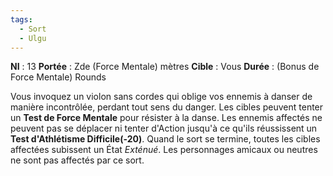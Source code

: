```yaml
---
tags:
  - Sort
  - Ulgu
---
```

**NI** : 13
**Portée** : Zde (Force Mentale) mètres
**Cible** : Vous
**Durée** : (Bonus de Force Mentale) Rounds

Vous invoquez un violon sans cordes qui oblige vos ennemis à danser de manière incontrôlée, perdant tout sens du danger. Les cibles peuvent tenter un **Test de Force Mentale** pour résister à la danse. Les ennemis affectés ne peuvent pas se déplacer ni tenter d'Action jusqu'à ce qu'ils réussissent un **Test d'Athlétisme Difficile(-20)**. Quand le sort se termine, toutes les cibles affectées subissent un État *Exténué*. Les personnages amicaux ou neutres ne sont pas affectés par ce sort.

